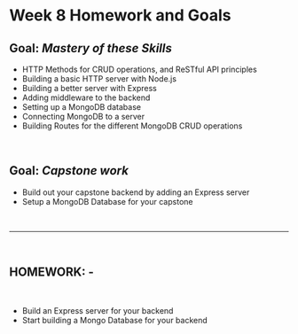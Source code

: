 # Week 8 Homework and Goals

## Goal: _Mastery of these Skills_

- HTTP Methods for CRUD operations, and ReSTful API principles
- Building a basic HTTP server with Node.js
- Building a better server with Express
- Adding middleware to the backend
- Setting up a MongoDB database
- Connecting MongoDB to a server
- Building Routes for the different MongoDB CRUD operations

<br>

## Goal: _Capstone work_

- Build out your capstone backend by adding an Express server
- Setup a MongoDB Database for your capstone

<br>

---

<br>

## HOMEWORK: -

<br>

- Build an Express server for your backend
- Start building a Mongo Database for your backend
